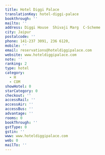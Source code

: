 ```yaml
---
title: Hotel Diggi Palace
translationKey: hotel-diggi-palace
bookthrough: ''
mailto: ''
address: Diggi House  Shivaji Marg  C-Scheme
city: Jaipur
postalcode: ''
phone: 141-237 3091, 236 6120,
mobile: ''
email: reservations@hoteldiggipalace.com
website: www.hoteldiggipalace.com
note: ''
ranking: 2
type: hotel
category:
  - H
  - COM
showHotel: 0
starCategory: 0
checkout: ''
accessRail: ''
accessAir: ''
accessBus: ''
advantage: ''
rooms: 0
bookThrough: ''
gstType: 0
gstin: ''
www: www.hoteldiggipalace.com
web: 0
mailTo: ''
---
```














